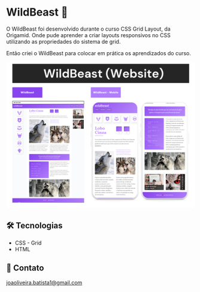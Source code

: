 # WildBeast 🐺

O WildBeast foi desenvolvido durante o curso CSS Grid Layout, da Origamid. Onde pude aprender
a criar layouts responsivos no CSS utilizando as propriedades do sistema de grid.

Então criei o WildBeast para colocar em prática os aprendizados do curso.

![preview](./.github/preview.png)

## 🛠️ Tecnologias

- CSS - Grid
- HTML

## 💙 Contato

joaoliveira.batista1@gmail.com
